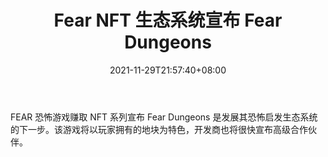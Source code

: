 ﻿---
title: "Fear NFT 生态系统宣布 Fear Dungeons"
date: 2021-11-29T21:57:40+08:00
lastmod: 2021-11-29T16:45:40+08:00
draft: false
authors: ["Philip"]
description: "FEAR 恐怖游戏赚取 NFT 系列宣布 Fear Dungeons 是发展其恐怖启发生态系统的下一步。该游戏将以玩家拥有的地块为特色，开发商也将很快宣布高级合作伙伴。"
featuredImage: "fear-nft-ecosystem-announced-fear-dungeons.png"
tags: ["Strategy Game","策略游戏","Play to Earn"]
categories: ["news"]
news: ["策略游戏"]
weight: 
lightgallery: true
pinned: false
recommend: false
recommend1: false
---

FEAR 恐怖游戏赚取 NFT 系列宣布 Fear Dungeons 是发展其恐怖启发生态系统的下一步。该游戏将以玩家拥有的地块为特色，开发商也将很快宣布高级合作伙伴。

<!--more-->

